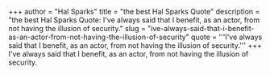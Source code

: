 +++
author = "Hal Sparks"
title = "the best Hal Sparks Quote"
description = "the best Hal Sparks Quote: I've always said that I benefit, as an actor, from not having the illusion of security."
slug = "ive-always-said-that-i-benefit-as-an-actor-from-not-having-the-illusion-of-security"
quote = '''I've always said that I benefit, as an actor, from not having the illusion of security.'''
+++
I've always said that I benefit, as an actor, from not having the illusion of security.
